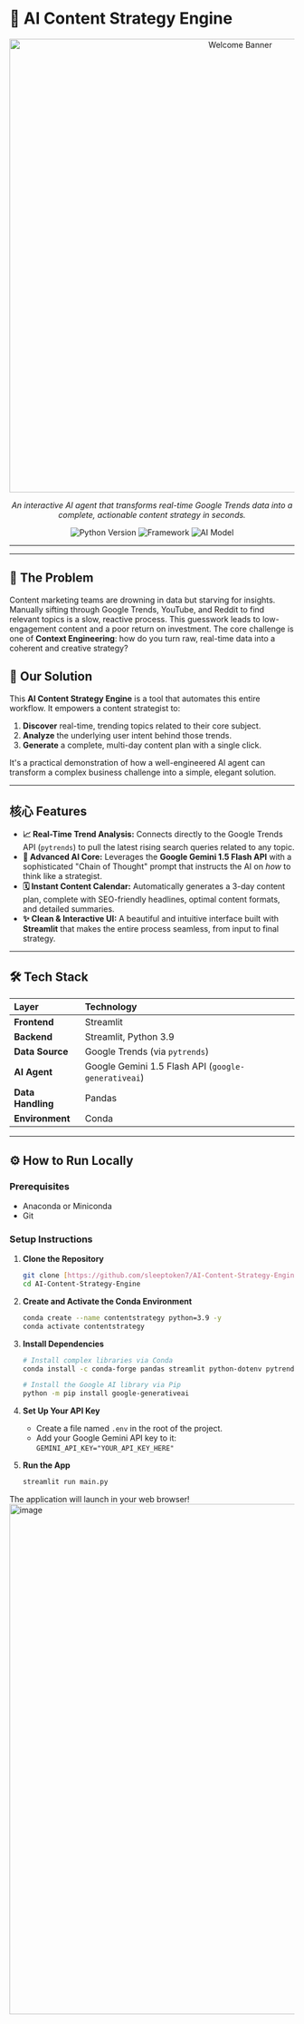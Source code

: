 # 🚀 AI Content Strategy Engine

<div align="center">
  <img src="https://www.canva.com/photos/s/welcome/" alt="Welcome Banner" width="800"/>
</div>

<p align="center">
  <em>An interactive AI agent that transforms real-time Google Trends data into a complete, actionable content strategy in seconds.</em>
</p>

<p align="center">
  <img alt="Python Version" src="https://img.shields.io/badge/Python-3.9-blue.svg?style=for-the-badge&logo=python">
  <img alt="Framework" src="https://img.shields.io/badge/Streamlit-1.37-red.svg?style=for-the-badge&logo=streamlit">
  <img alt="AI Model" src="https://img.shields.io/badge/AI%20Model-Gemini%201.5%20Flash-purple.svg?style=for-the-badge">
</p>

---

---

## 🎯 The Problem

Content marketing teams are drowning in data but starving for insights. Manually sifting through Google Trends, YouTube, and Reddit to find relevant topics is a slow, reactive process. This guesswork leads to low-engagement content and a poor return on investment. The core challenge is one of **Context Engineering**: how do you turn raw, real-time data into a coherent and creative strategy?

## 🧠 Our Solution

This **AI Content Strategy Engine** is a tool that automates this entire workflow. It empowers a content strategist to:
1.  **Discover** real-time, trending topics related to their core subject.
2.  **Analyze** the underlying user intent behind those trends.
3.  **Generate** a complete, multi-day content plan with a single click.

It's a practical demonstration of how a well-engineered AI agent can transform a complex business challenge into a simple, elegant solution.

---

## 核心 Features

-   **📈 Real-Time Trend Analysis:** Connects directly to the Google Trends API (`pytrends`) to pull the latest rising search queries related to any topic.
-   **🤖 Advanced AI Core:** Leverages the **Google Gemini 1.5 Flash API** with a sophisticated "Chain of Thought" prompt that instructs the AI on *how* to think like a strategist.
-   **🗓️ Instant Content Calendar:** Automatically generates a 3-day content plan, complete with SEO-friendly headlines, optimal content formats, and detailed summaries.
-   **✨ Clean & Interactive UI:** A beautiful and intuitive interface built with **Streamlit** that makes the entire process seamless, from input to final strategy.

---

## 🛠️ Tech Stack

| Layer       | Technology                                                                                           |
| :---------- | :--------------------------------------------------------------------------------------------------- |
| **Frontend** | Streamlit                                                                                            |
| **Backend** | Streamlit, Python 3.9                                                                                |
| **Data Source** | Google Trends (via `pytrends`)                                                                     |
| **AI Agent** | Google Gemini 1.5 Flash API (`google-generativeai`)                                                  |
| **Data Handling** | Pandas                                                                                               |
| **Environment** | Conda                                                                                                |

---

## ⚙️ How to Run Locally

### Prerequisites

-   Anaconda or Miniconda
-   Git

### Setup Instructions

1.  **Clone the Repository**
    ```bash
    git clone [https://github.com/sleeptoken7/AI-Content-Strategy-Engine.git](https://github.com/sleeptoken7/AI-Content-Strategy-Engine.git)
    cd AI-Content-Strategy-Engine
    ```

2.  **Create and Activate the Conda Environment**
    ```bash
    conda create --name contentstrategy python=3.9 -y
    conda activate contentstrategy
    ```

3.  **Install Dependencies**
    ```bash
    # Install complex libraries via Conda
    conda install -c conda-forge pandas streamlit python-dotenv pytrends -y

    # Install the Google AI library via Pip
    python -m pip install google-generativeai
    ```

4.  **Set Up Your API Key**
    -   Create a file named `.env` in the root of the project.
    -   Add your Google Gemini API key to it: `GEMINI_API_KEY="YOUR_API_KEY_HERE"`

5.  **Run the App**
    ```bash
    streamlit run main.py
    ```

The application will launch in your web browser!
<img width="1440" height="900" alt="image" src="https://github.com/user-attachments/assets/be2cfc4f-50e2-4af4-a27d-2a52a2767678" />
